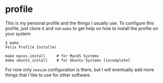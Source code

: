 # profile

This is my personal profile and the things I usually use. To configure this profile, just clone it and run `make` to get help on how to install the profile on your system

```
$ make
Felix Profile Installer

make macos_install     # for MacOS Systems
make ubuntu_install    # for Ubuntu Systems [incomplete]
```

For now only `neovim` configuration is there, but I will eventually add more things that I like to use for other software.

